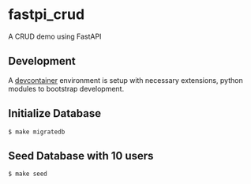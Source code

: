 # fastpi_crud
A CRUD demo using FastAPI

## Development
A [devcontainer](https://marketplace.visualstudio.com/items?itemName=ms-vscode-remote.remote-containers) environment is setup with necessary extensions, python modules to bootstrap development.

## Initialize Database

```shell
$ make migratedb
```

## Seed Database with 10 users

```shell
$ make seed
```

